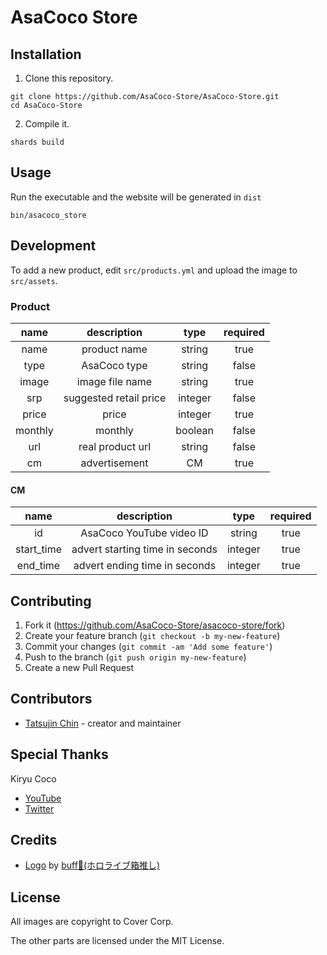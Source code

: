 # AsaCoco Store

## Installation

1. Clone this repository.

```
git clone https://github.com/AsaCoco-Store/AsaCoco-Store.git
cd AsaCoco-Store
```

2. Compile it.

```
shards build
```

## Usage

Run the executable and the website will be generated in `dist`

```
bin/asacoco_store
```

## Development

To add a new product, edit `src/products.yml` and upload the image to `src/assets`.

### Product

| name    | description            | type    | required |
|:-------:|:----------------------:|:-------:|:--------:|
| name    | product name           | string  | true     |
| type    | AsaCoco type           | string  | false    |
| image   | image file name        | string  | true     |
| srp     | suggested retail price | integer | false    |
| price   | price                  | integer | true     |
| monthly | monthly                | boolean | false    |
| url     | real product url       | string  | false    |
| cm      | advertisement          | CM      | true     |

#### CM

| name       | description                     | type    | required |
|:----------:|:-------------------------------:|:-------:|:--------:|
| id         | AsaCoco YouTube video ID        | string  | true     |
| start_time | advert starting time in seconds | integer | true     |
| end_time   | advert ending time in seconds   | integer | true     |

## Contributing

1. Fork it (<https://github.com/AsaCoco-Store/asacoco-store/fork>)
2. Create your feature branch (`git checkout -b my-new-feature`)
3. Commit your changes (`git commit -am 'Add some feature'`)
4. Push to the branch (`git push origin my-new-feature`)
5. Create a new Pull Request

## Contributors

- [Tatsujin Chin](https://github.com/c910335) - creator and maintainer

## Special Thanks

Kiryu Coco

- [YouTube](https://www.youtube.com/channel/UCS9uQI-jC3DE0L4IpXyvr6w)
- [Twitter](https://twitter.com/kiryucoco)

## Credits

- [Logo](src/assets/logo.png) by [buff🐉(ホロライブ箱推し)](https://twitter.com/buff47213168/status/1310568035061645312)

## License

All images are copyright to Cover Corp.

The other parts are licensed under the MIT License.
